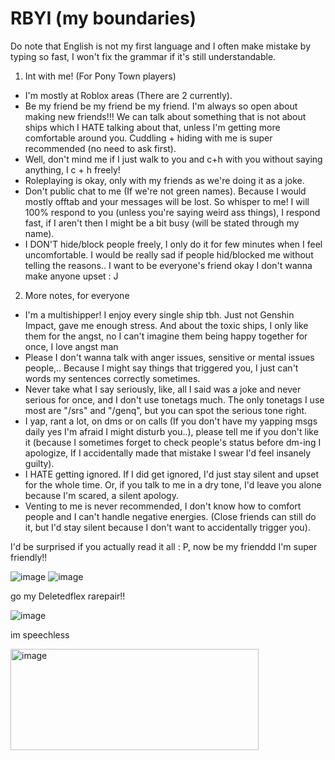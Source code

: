 # RBYI (my boundaries)
Do note that English is not my first language and I often make mistake by typing so fast, I won't fix the grammar if it's still understandable.
1. Int with me! (For Pony Town players)
 - I'm mostly at Roblox areas (There are 2 currently).
 - Be my friend be my friend be my friend. I'm always so open about making new friends!!! We can talk about something that is not about ships which I HATE talking about that, unless I'm getting more comfortable around you. Cuddling + hiding with me is super recommended (no need to ask first).
 - Well, don't mind me if I just walk to you and c+h with you without saying anything, I c + h freely!
 - Roleplaying is okay, only with my friends as we're doing it as a joke.
 - Don't public chat to me (If we're not green names). Because I would mostly offtab and your messages will be lost. So whisper to me! I will 100% respond to you (unless you're saying weird ass things), I respond fast, if I aren't then I might be a bit busy (will be stated through my name). 
 - I DON'T hide/block people freely, I only do it for few minutes when I feel uncomfortable. I would be really sad if people hid/blocked me without telling the reasons.. I want to be everyone's friend okay I don't wanna make anyone upset : J
2. More notes, for everyone
 - I'm a multishipper! I enjoy every single ship tbh. Just not Genshin Impact, gave me enough stress. And about the toxic ships, I only like them for the angst, no I can't imagine them being happy together for once, I love angst man
 - Please I don't wanna talk with anger issues, sensitive or mental issues people,.. Because I might say things that triggered you, I just can't words my sentences correctly sometimes.
 - Never take what I say seriously, like, all I said was a joke and never serious for once, and I don't use tonetags much. The only tonetags I use most are "/srs" and "/genq", but you can spot the serious tone right.
 - I yap, rant a lot, on dms or on calls (If you don't have my yapping msgs daily yes I'm afraid I might disturb you..), please tell me if you don't like it (because I sometimes forget to check people's status before dm-ing I apologize, If I accidentally made that mistake I swear I'd feel insanely guilty).
 - I HATE getting ignored. If I did get ignored, I'd just stay silent and upset for the whole time. Or, if you talk to me in a dry tone, I'd leave you alone because I'm scared, a silent apology.
 - Venting to me is never recommended, I don't know how to comfort people and I can't handle negative energies. (Close friends can still do it, but I'd stay silent because I don't want to accidentally trigger you).

I'd be surprised if you actually read it all : P, now be my frienddd I'm super friendly!!

![image](https://github.com/user-attachments/assets/94acd486-10ac-4fdb-89bf-4f93cc490b17)
![image](https://github.com/user-attachments/assets/860b85a6-eecf-482b-8014-6b5feebc5bdd)

go my Deletedflex rarepair!!

![image](https://github.com/user-attachments/assets/109cb756-b57a-4f9d-8421-35d60cd513a9)

im speechless

<img width="397" height="162" alt="image" src="https://github.com/user-attachments/assets/b950c663-f52c-4083-a13a-6053aa0010d6" />


